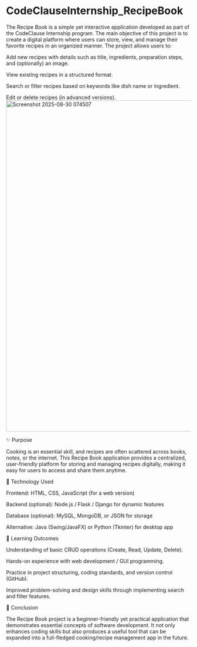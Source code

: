 # CodeClauseInternship_RecipeBook
The Recipe Book is a simple yet interactive application developed as part of the CodeClause Internship program. The main objective of this project is to create a digital platform where users can store, view, and manage their favorite recipes in an organized manner.
The project allows users to:

Add new recipes with details such as title, ingredients, preparation steps, and (optionally) an image.

View existing recipes in a structured format.

Search or filter recipes based on keywords like dish name or ingredient.

Edit or delete recipes (in advanced versions).
<img width="1867" height="904" alt="Screenshot 2025-08-30 074507" src="https://github.com/user-attachments/assets/12af0ea9-82db-4e9d-8eae-6c0e6567a3f2" />


✨ Purpose

Cooking is an essential skill, and recipes are often scattered across books, notes, or the internet. This Recipe Book application provides a centralized, user-friendly platform for storing and managing recipes digitally, making it easy for users to access and share them anytime.

🔧 Technology Used

Frontend: HTML, CSS, JavaScript (for a web version)

Backend (optional): Node.js / Flask / Django for dynamic features

Database (optional): MySQL, MongoDB, or JSON for storage

Alternative: Java (Swing/JavaFX) or Python (Tkinter) for desktop app

🎯 Learning Outcomes

Understanding of basic CRUD operations (Create, Read, Update, Delete).

Hands-on experience with web development / GUI programming.

Practice in project structuring, coding standards, and version control (GitHub).

Improved problem-solving and design skills through implementing search and filter features.

📌 Conclusion

The Recipe Book project is a beginner-friendly yet practical application that demonstrates essential concepts of software development. It not only enhances coding skills but also produces a useful tool that can be expanded into a full-fledged cooking/recipe management app in the future.


